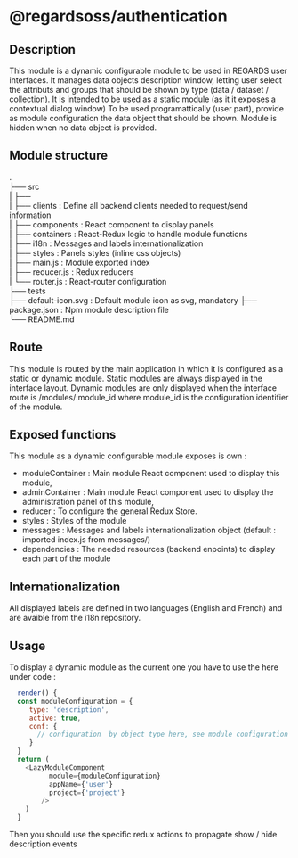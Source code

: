 # @regardsoss/authentication

## Description

This module is a dynamic configurable module to be used in REGARDS user interfaces.
It manages data objects description window, letting user select the attributs and groups that should be shown by type 
(data / dataset / collection).
It is intended to be used as a static module (as it it exposes a contextual dialog window)
To be used programattically (user part), provide as module configuration the data object that should be shown. Module is 
hidden when no data object is provided.

  
## Module structure

 .  
 ├── src  
 |   ├──  
 |   ├── clients         : Define all backend clients needed to request/send information  
 |   ├── components      : React component to display panels  
 |   ├── containers      : React-Redux logic to handle module functions  
 |   ├── i18n            : Messages and labels internationalization  
 |   ├── styles          : Panels styles (inline css objects)  
 |   ├── main.js         : Module exported index  
 |   ├── reducer.js      : Redux reducers  
 |   └── router.js       : React-router configuration  
 ├── tests  
 ├── default-icon.svg    : Default module icon as svg, mandatory
 ├── package.json        : Npm module description file  
 └── README.md  

## Route

This module is routed by the main application in which it is configured as a static or dynamic module.
Static modules are always displayed in the interface layout.
Dynamic modules are only displayed when the interface route is /modules/:module_id where module_id is the configuration identifier of the module.

## Exposed functions

This module as a dynamic configurable module exposes is own :
  - moduleContainer  : Main module React component used to display this module,
  - adminContainer   : Main module React component used to display the administration panel of this module,
  - reducer          : To configure the general Redux Store.
  - styles           : Styles of the module
  - messages         : Messages and labels internationalization object (default : imported index.js from messages/)
  - dependencies     : The needed resources (backend enpoints) to display each part of the module

## Internationalization

  All displayed labels are defined in two languages (English and French) and are avaible from the i18n repository.
  
## Usage

  To display a dynamic module as the current one you have to use the here under code :
   
  ```javascript
    render() {
    const moduleConfiguration = {
       type: 'description',
       active: true,
       conf: {
         // configuration  by object type here, see module configuration
       }
    }
    return (
      <LazyModuleComponent
            module={moduleConfiguration}
            appName={'user'}
            project={'project'}
          />
      )
    }
  ```

  Then you should use the specific redux actions to propagate show / hide description events
  
  
  
